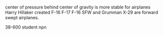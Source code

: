 center of pressure behind center of gravity is more stable for airplanes
Harry Hillaker created F-16
F-17
F-16 SFW and Grumman X-29  are forward swept airplanes.

38-600
student
npn

